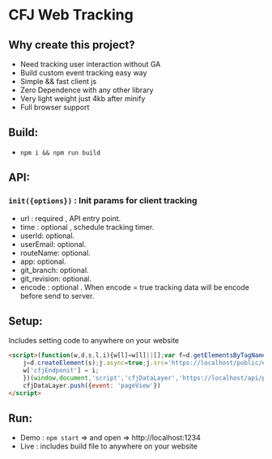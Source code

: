 # CFJ Web Tracking
## Why create this project?
* Need tracking user interaction without GA 
* Build custom event tracking easy way
* Simple && fast client js
* Zero Dependence with any other library
* Very light weight just 4kb after minify
* Full browser support


## Build:
* ``npm i && npm run build``

## API:
### ``init({options})`` : Init params for client tracking

* url : required , API entry point.
* time : optional , schedule tracking timer.
* userId: optional.
* userEmail: optional.
* routeName: optional.
* app: optional.
* git_branch: optional.
* git_revision: optional.
* encode : optional . When encode = true tracking data will be encode before send to server.


## Setup:
Includes setting code to anywhere on your website
```html
<script>(function(w,d,s,l,i){w[l]=w[l]||[];var f=d.getElementsByTagName(s)[0],
    j=d.createElement(s);j.async=true;j.src='https://localhost/public/eventcollectorjs/sdk-0.1.1.js';f.parentNode.insertBefore(j,f);
    w['cfjEndponit'] = i;
    })(window,document,'script','cfjDataLayer','https://localhost/api/pixel');
    cfjDataLayer.push({event: 'pageView'})
</script>
```

## Run:
* Demo : ``npm start``  => and open => http://localhost:1234
* Live : includes build file to anywhere on your website

